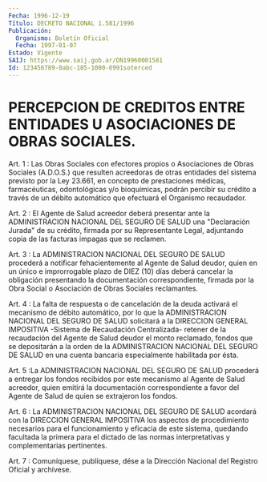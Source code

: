 ```yaml
---
Fecha: 1996-12-19
Título: DECRETO NACIONAL 1.581/1996
Publicación:
  Organismo: Boletín Oficial
  Fecha: 1997-01-07
Estado: Vigente
SAIJ: https://www.saij.gob.ar/DN19960001581
Id: 123456789-0abc-185-1000-6991soterced
---
```

# PERCEPCION DE CREDITOS ENTRE ENTIDADES U ASOCIACIONES DE OBRAS SOCIALES.

<a id="1"></a>
Art. 1 : Las Obras Sociales con efectores propios o Asociaciones de  Obras Sociales (A.D.O.S.) que resulten acreedoras de otras entidades  del  sistema  previsto  por  la  Ley 23.661, en concepto de prestaciones médicas, farmacéuticas, odontológicas  y/o bioquímicas,  podrán  percibir  su  crédito  a  través de un débito automático que efectuará el Organismo recaudador.

<a id="2"></a>
Art.  2  :  El  Agente de Salud acreedor deberá presentar  ante  la ADMINISTRACION  NACIONAL  DEL  SEGURO  DE  SALUD  una  "Declaración Jurada"  de  su  crédito,   firmada  por  su  Representante  Legal, adjuntando  copia  de  las  facturas  impagas  que  se reclamen.

<a id="3"></a>
Art. 3 : La ADMINISTRACION NACIONAL DEL SEGURO DE SALUD procederá a notificar fehacientemente al  Agente  de  Salud deudor, quien en un único e improrrogable plazo de DIEZ (10) días  deberá  cancelar  la obligación  presentando  la  documentación correspondiente, firmada por  la  Obra Social o Asociación  de  Obras  Sociales  reclamantes.

<a id="4"></a>
Art. 4 : La  falta  de  respuesta  o  de  cancelación  de  la deuda activará   el  mecanismo  de  débito  automático,  por  lo  que  la ADMINISTRACION  NACIONAL  DEL  SEGURO  DE  SALUD  solicitará  a  la DIRECCION  GENERAL IMPOSITIVA -Sistema de Recaudación Centralizada- retener de la  recaudación  del  Agente  de  Salud  deudor el monto reclamado, fondos que se depositarán a la orden de la ADMINISTRACION NACIONAL DEL SEGURO DE SALUD en una cuenta  bancaria especialmente habilitada por ésta.

<a id="5"></a>
Art. 5 :La ADMINISTRACION NACIONAL DEL SEGURO DE SALUD procederá  a entregar los fondos recibidos por este mecanismo al Agente de Salud acreedor,  quien  emitirá  la documentación correspondiente a favor del   Agente  de  Salud  de  quien  se  extrajeron  los  fondos.

<a id="6"></a>
Art. 6 : La ADMINISTRACION NACIONAL  DEL  SEGURO  DE SALUD acordará con  la DIRECCION GENERAL IMPOSITIVA los aspectos de  procedimiento necesarios  para  el  funcionamiento  y  eficacia  de este sistema, quedando  facultada  la  primera  para  el  dictado  de las  normas interpretativas y complementarias pertinentes.

<a id="7"></a>
Art. 7 : Comuníquese, publíquese, dése a la Dirección Nacional del Registro  Oficial  y  archívese.
